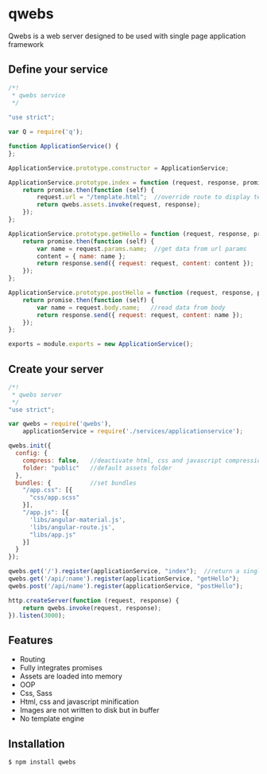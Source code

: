 # qwebs
Qwebs is a web server designed to be used with single page application framework

## Define your service
```js
/*!
 * qwebs service
 */
 
"use strict";

var Q = require('q');

function ApplicationService() {
};

ApplicationService.prototype.constructor = ApplicationService;

ApplicationService.prototype.index = function (request, response, promise) {
    return promise.then(function (self) {
        request.url = "/template.html";  //override route to display template.html from assets folder ('public')
        return qwebs.assets.invoke(request, response);
    });
};

ApplicationService.prototype.getHello = function (request, response, promise) {
    return promise.then(function (self) {
        var name = request.params.name;  //get data from url params
        content = { name: name };
        return response.send({ request: request, content: content });
    });
};

ApplicationService.prototype.postHello = function (request, response, promise) {
    return promise.then(function (self) {
        var name = request.body.name;   //read data from body
        return response.send({ request: request, content: name });
    });
};

exports = module.exports = new ApplicationService();
```

## Create your server
```js
/*!
 * qwebs server
 */
"use strict";

var qwebs = require('qwebs'),
    applicationService = require('./services/applicationservice');

qwebs.init({
  config: {
    compress: false,   //deactivate html, css and javascript compression
    folder: "public"   //default assets folder  
  },
  bundles: {           //set bundles
    "/app.css": [{
      "css/app.scss"
    }],
    "/app.js": [{
      'libs/angular-material.js',
      'libs/angular-route.js',
      "libs/app.js"
    }]
  }
});

qwebs.get('/').register(applicationService, "index");  //return a single page application template
qwebs.get('/api/:name').register(applicationService, "getHello"); 
qwebs.post('/api/name').register(applicationService, "postHello");

http.createServer(function (request, response) {
    return qwebs.invoke(request, response);
}).listen(3000);
```

## Features

  * Routing
  * Fully integrates promises
  * Assets are loaded into memory
  * OOP
  * Css, Sass
  * Html, css and javascript minification
  * Images are not written to disk but in buffer
  * No template engine
  
## Installation

```bash
$ npm install qwebs
```
  